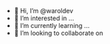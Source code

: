 - 👋 Hi, I’m @waroldev
- 👀 I’m interested in ...
- 🌱 I’m currently learning ...
- 💞️ I’m looking to collaborate on 
